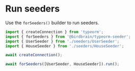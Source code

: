 # Run seeders

Use the `forSeeders()` builder to run seeders.

```typescript
import { createConnection } from 'typeorm';
import { forSeeders } from '@birdbrain/typeorm-seeder';
import { UserSeeder } from './seeders/UserSeeder';
import { HouseSeeder } from './seeders/HouseSeeder';

await createConnection();

await forSeeders([UserSeeder, HouseSeeder]).run();
```
